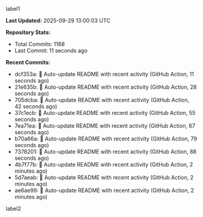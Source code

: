 
label1 
<!-- ACTIVITY_START -->
**Last Updated:** 2025-09-29 13:00:03 UTC

**Repository Stats:**
- Total Commits: 1168
- Last Commit: 11 seconds ago

**Recent Commits:**
- dcf353a: 🤖 Auto-update README with recent activity (GitHub Action, 11 seconds ago)
- 21e635b: 🤖 Auto-update README with recent activity (GitHub Action, 28 seconds ago)
- 705dcba: 🤖 Auto-update README with recent activity (GitHub Action, 42 seconds ago)
- 37c1ecb: 🤖 Auto-update README with recent activity (GitHub Action, 55 seconds ago)
- 7ea71ea: 🤖 Auto-update README with recent activity (GitHub Action, 67 seconds ago)
- b70a66a: 🤖 Auto-update README with recent activity (GitHub Action, 79 seconds ago)
- 7378201: 🤖 Auto-update README with recent activity (GitHub Action, 88 seconds ago)
- 4b7f77b: 🤖 Auto-update README with recent activity (GitHub Action, 2 minutes ago)
- 5d7aeab: 🤖 Auto-update README with recent activity (GitHub Action, 2 minutes ago)
- ae6ae99: 🤖 Auto-update README with recent activity (GitHub Action, 2 minutes ago)
<!-- ACTIVITY_END -->

label2
